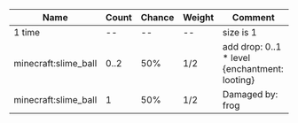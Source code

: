 | Name                 | Count | Chance | Weight | Comment                                       |
| -------------------- | ----- | ------ | ------ | --------------------------------------------- |
| 1 time               |    -- |     -- |     -- | size is 1                                     |
| minecraft:slime_ball |  0..2 |    50% |    1/2 | add drop: 0..1 * level {enchantment: looting} |
| minecraft:slime_ball |     1 |    50% |    1/2 | Damaged by: frog                              |
